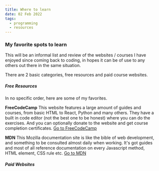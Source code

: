 ```yaml
---
title: Where to learn
date: 02 Feb 2022
tags:
  - programming
  - resources
---
```


### My favorite spots to learn

This will be an informal list and review of the websites / courses I have enjoyed since coming back to coding, in hopes it can be of use to any others out there in the same situation.

There are 2 basic categories, free resources and paid course websites.

##### Free Resources

In no specific order, here are some of my favorites.

**FreeCodeCamp**
This website features a large amount of guides and courses, from basic HTML to React, Python and many others. They have a built in code editor (not the best one to be honest) where you can do the exercises. And you can optionally donate to the website and get course completion certificates.
[Go to FreeCodeCamp](https://www.freecodecamp.org/learn/)

**MDN**
This Mozilla documentation site is like the bible of web development, and something to be consulted almost daily when working. It's got guides and most of all reference documentation on every Javascript method, HTML element, CSS rule etc.
[Go to MDN](https://developer.mozilla.org/)

##### Paid Websites
